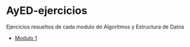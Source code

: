 # AyED-ejercicios
Ejercicios resueltos de cada modulo de Algoritmos y Estructura de Datos

- [Modulo 1](https://github.com/manucabral/AyED-ejercicios/tree/main/M1)
